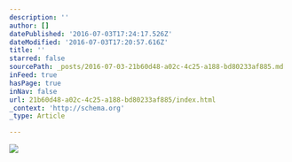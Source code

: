 ```yaml
---
description: ''
author: []
datePublished: '2016-07-03T17:24:17.526Z'
dateModified: '2016-07-03T17:20:57.616Z'
title: ''
starred: false
sourcePath: _posts/2016-07-03-21b60d48-a02c-4c25-a188-bd80233af885.md
inFeed: true
hasPage: true
inNav: false
url: 21b60d48-a02c-4c25-a188-bd80233af885/index.html
_context: 'http://schema.org'
_type: Article

---
```

![](https://the-grid-user-content.s3-us-west-2.amazonaws.com/cbde5fe7-5a06-4757-87c3-b4683c2b7c74.jpg)